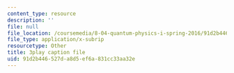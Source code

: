 ```yaml
---
content_type: resource
description: ''
file: null
file_location: /coursemedia/8-04-quantum-physics-i-spring-2016/91d2b446527da8d5ef6a831cc33aa32e_m7UT2Hr465o.srt
file_type: application/x-subrip
resourcetype: Other
title: 3play caption file
uid: 91d2b446-527d-a8d5-ef6a-831cc33aa32e
---
```

